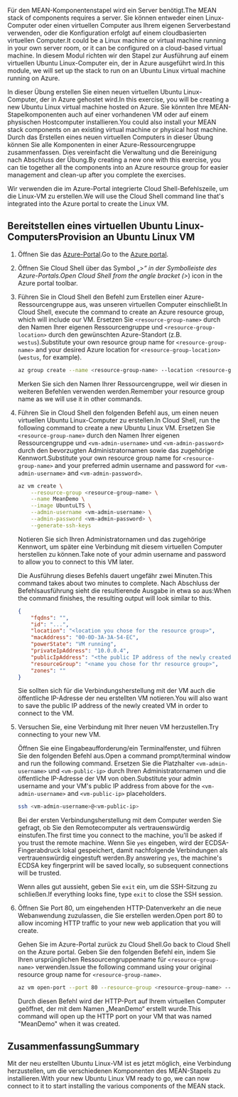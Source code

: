 <span data-ttu-id="aeaa8-101">Für den MEAN-Komponentenstapel wird ein Server benötigt.</span><span class="sxs-lookup"><span data-stu-id="aeaa8-101">The MEAN stack of components requires a server.</span></span> <span data-ttu-id="aeaa8-102">Sie können entweder einen Linux-Computer oder einen virtuellen Computer aus Ihrem eigenen Serverbestand verwenden, oder die Konfiguration erfolgt auf einem cloudbasierten virtuellen Computer.</span><span class="sxs-lookup"><span data-stu-id="aeaa8-102">It could be a Linux machine or virtual machine running in your own server room, or it can be configured on a cloud-based virtual machine.</span></span> <span data-ttu-id="aeaa8-103">In diesem Modul richten wir den Stapel zur Ausführung auf einem virtuellen Ubuntu Linux-Computer ein, der in Azure ausgeführt wird.</span><span class="sxs-lookup"><span data-stu-id="aeaa8-103">In this module, we will set up the stack to run on an Ubuntu Linux virtual machine running on Azure.</span></span>

<span data-ttu-id="aeaa8-104">In dieser Übung erstellen Sie einen neuen virtuellen Ubuntu Linux-Computer, der in Azure gehostet wird.</span><span class="sxs-lookup"><span data-stu-id="aeaa8-104">In this exercise, you will be creating a new Ubuntu Linux virtual machine hosted on Azure.</span></span> <span data-ttu-id="aeaa8-105">Sie könnten Ihre MEAN-Stapelkomponenten auch auf einer vorhandenen VM oder auf einem physischen Hostcomputer installieren.</span><span class="sxs-lookup"><span data-stu-id="aeaa8-105">You could also install your MEAN stack components on an existing virtual machine or physical host machine.</span></span> <span data-ttu-id="aeaa8-106">Durch das Erstellen eines neuen virtuellen Computers in dieser Übung können Sie alle Komponenten in einer Azure-Ressourcengruppe zusammenfassen. Dies vereinfacht die Verwaltung und die Bereinigung nach Abschluss der Übung.</span><span class="sxs-lookup"><span data-stu-id="aeaa8-106">By creating a new one with this exercise, you can tie together all the components into an Azure resource group for easier management and clean-up after you complete the exercises.</span></span>

<span data-ttu-id="aeaa8-107">Wir verwenden die im Azure-Portal integrierte Cloud Shell-Befehlszeile, um die Linux-VM zu erstellen.</span><span class="sxs-lookup"><span data-stu-id="aeaa8-107">We will use the Cloud Shell command line that's integrated into the Azure portal to create the Linux VM.</span></span>

## <a name="provision-an-ubuntu-linux-vm"></a><span data-ttu-id="aeaa8-108">Bereitstellen eines virtuellen Ubuntu Linux-Computers</span><span class="sxs-lookup"><span data-stu-id="aeaa8-108">Provision an Ubuntu Linux VM</span></span>

1. <span data-ttu-id="aeaa8-109">Öffnen Sie das [Azure-Portal](https://portal.azure.com?azure-portal=true).</span><span class="sxs-lookup"><span data-stu-id="aeaa8-109">Go to the [Azure portal](https://portal.azure.com?azure-portal=true).</span></span>
1. <span data-ttu-id="aeaa8-110">Öffnen Sie Cloud Shell über das Symbol „>_“ in der Symbolleiste des Azure-Portals.</span><span class="sxs-lookup"><span data-stu-id="aeaa8-110">Open Cloud Shell from the angle bracket (>_) icon in the Azure portal toolbar.</span></span>
1. <span data-ttu-id="aeaa8-111">Führen Sie in Cloud Shell den Befehl zum Erstellen einer Azure-Ressourcengruppe aus, was unseren virtuellen Computer einschließt.</span><span class="sxs-lookup"><span data-stu-id="aeaa8-111">In Cloud Shell, execute the command to create an Azure resource group, which will include our VM.</span></span> <span data-ttu-id="aeaa8-112">Ersetzen Sie `<resource-group-name>` durch den Namen Ihrer eigenen Ressourcengruppe und `<resource-group-location>` durch den gewünschten Azure-Standort (z.B. `westus`).</span><span class="sxs-lookup"><span data-stu-id="aeaa8-112">Substitute your own resource group name for `<resource-group-name>` and your desired Azure location for `<resource-group-location>` (`westus`, for example).</span></span>


    ```bash
    az group create --name <resource-group-name> --location <resource-group-location>
    ```

    <span data-ttu-id="aeaa8-113">Merken Sie sich den Namen Ihrer Ressourcengruppe, weil wir diesen in weiteren Befehlen verwenden werden.</span><span class="sxs-lookup"><span data-stu-id="aeaa8-113">Remember your resource group name as we will use it in other commands.</span></span>

1. <span data-ttu-id="aeaa8-114">Führen Sie in Cloud Shell den folgenden Befehl aus, um einen neuen virtuellen Ubuntu Linux-Computer zu erstellen.</span><span class="sxs-lookup"><span data-stu-id="aeaa8-114">In Cloud Shell, run the following command to create a new Ubuntu Linux VM.</span></span> <span data-ttu-id="aeaa8-115">Ersetzen Sie `<resource-group-name>` durch den Namen Ihrer eigenen Ressourcengruppe und `<vm-admin-username>` und `<vm-admin-password>` durch den bevorzugten Administratornamen sowie das zugehörige Kennwort.</span><span class="sxs-lookup"><span data-stu-id="aeaa8-115">Substitute your own resource group name for `<resource-group-name>` and your preferred admin username and password for `<vm-admin-username>` and `<vm-admin-password>`.</span></span>

    ```bash
    az vm create \
        --resource-group <resource-group-name> \
        --name MeanDemo \
        --image UbuntuLTS \
        --admin-username <vm-admin-username> \
        --admin-password <vm-admin-password> \
        --generate-ssh-keys
    ```

    <span data-ttu-id="aeaa8-116">Notieren Sie sich Ihren Administratornamen und das zugehörige Kennwort, um später eine Verbindung mit diesem virtuellen Computer herstellen zu können.</span><span class="sxs-lookup"><span data-stu-id="aeaa8-116">Take note of your admin username and password to allow you to connect to this VM later.</span></span>

    <span data-ttu-id="aeaa8-117">Die Ausführung dieses Befehls dauert ungefähr zwei Minuten.</span><span class="sxs-lookup"><span data-stu-id="aeaa8-117">This command takes about two minutes to complete.</span></span> <span data-ttu-id="aeaa8-118">Nach Abschluss der Befehlsausführung sieht die resultierende Ausgabe in etwa so aus:</span><span class="sxs-lookup"><span data-stu-id="aeaa8-118">When the command finishes, the resulting output will look similar to this.</span></span>

    ```json
    {
        "fqdns": "",
        "id": "...",
        "location": "<location you chose for the resource group>",
        "macAddress": "00-0D-3A-3A-54-EC",
        "powerState": "VM running",
        "privateIpAddress": "10.0.0.4",
        "publicIpAddress": "<the public IP address of the newly created machine>",
        "resourceGroup": "<name you chose for thr resource group>",
        "zones": ""
    }
    ```

    <span data-ttu-id="aeaa8-119">Sie sollten sich für die Verbindungsherstellung mit der VM auch die öffentliche IP-Adresse der neu erstellten VM notieren.</span><span class="sxs-lookup"><span data-stu-id="aeaa8-119">You will also want to save the public IP address of the newly created VM in order to connect to the VM.</span></span>

1. <span data-ttu-id="aeaa8-120">Versuchen Sie, eine Verbindung mit Ihrer neuen VM herzustellen.</span><span class="sxs-lookup"><span data-stu-id="aeaa8-120">Try connecting to your new VM.</span></span>

    <span data-ttu-id="aeaa8-121">Öffnen Sie eine Eingabeaufforderung/ein Terminalfenster, und führen Sie den folgenden Befehl aus.</span><span class="sxs-lookup"><span data-stu-id="aeaa8-121">Open a command prompt/terminal window and run the following command.</span></span> <span data-ttu-id="aeaa8-122">Ersetzen Sie die Platzhalter `<vm-admin-username>` und `<vm-public-ip>` durch Ihren Administratornamen und die öffentliche IP-Adresse der VM von oben.</span><span class="sxs-lookup"><span data-stu-id="aeaa8-122">Substitute your admin username and your VM's public IP address from above for the `<vm-admin-username>` and `<vm-public-ip>` placeholders.</span></span>

    ```bash
    ssh <vm-admin-username>@<vm-public-ip>
    ```

    <span data-ttu-id="aeaa8-123">Bei der ersten Verbindungsherstellung mit dem Computer werden Sie gefragt, ob Sie den Remotecomputer als vertrauenswürdig einstufen.</span><span class="sxs-lookup"><span data-stu-id="aeaa8-123">The first time you connect to the machine, you'll be asked if you trust the remote machine.</span></span> <span data-ttu-id="aeaa8-124">Wenn Sie `yes` eingeben, wird der ECDSA-Fingerabdruck lokal gespeichert, damit nachfolgende Verbindungen als vertrauenswürdig eingestuft werden.</span><span class="sxs-lookup"><span data-stu-id="aeaa8-124">By answering `yes`, the machine's ECDSA key fingerprint will be saved locally, so subsequent connections will be trusted.</span></span>

    <span data-ttu-id="aeaa8-125">Wenn alles gut aussieht, geben Sie `exit` ein, um die SSH-Sitzung zu schließen.</span><span class="sxs-lookup"><span data-stu-id="aeaa8-125">If everything looks fine, type `exit` to close the SSH session.</span></span>

1. <span data-ttu-id="aeaa8-126">Öffnen Sie Port 80, um eingehenden HTTP-Datenverkehr an die neue Webanwendung zuzulassen, die Sie erstellen werden.</span><span class="sxs-lookup"><span data-stu-id="aeaa8-126">Open port 80 to allow incoming HTTP traffic to your new web application that you will create.</span></span>

    <span data-ttu-id="aeaa8-127">Gehen Sie im Azure-Portal zurück zu Cloud Shell.</span><span class="sxs-lookup"><span data-stu-id="aeaa8-127">Go back to Cloud Shell on the Azure portal.</span></span> <span data-ttu-id="aeaa8-128">Geben Sie den folgenden Befehl ein, indem Sie Ihren ursprünglichen Ressourcengruppenname für `<resource-group-name>` verwenden.</span><span class="sxs-lookup"><span data-stu-id="aeaa8-128">Issue the following command using your original resource group name for `<resource-group-name>`.</span></span>

    ``` bash
    az vm open-port --port 80 --resource-group <resource-group-name> --name MeanDemo
    ```

    <span data-ttu-id="aeaa8-129">Durch diesen Befehl wird der HTTP-Port auf Ihrem virtuellen Computer geöffnet, der mit dem Namen „MeanDemo“ erstellt wurde.</span><span class="sxs-lookup"><span data-stu-id="aeaa8-129">This command will open up the HTTP port on your VM that was named "MeanDemo" when it was created.</span></span>

## <a name="summary"></a><span data-ttu-id="aeaa8-130">Zusammenfassung</span><span class="sxs-lookup"><span data-stu-id="aeaa8-130">Summary</span></span>

<span data-ttu-id="aeaa8-131">Mit der neu erstellten Ubuntu Linux-VM ist es jetzt möglich, eine Verbindung herzustellen, um die verschiedenen Komponenten des MEAN-Stapels zu installieren.</span><span class="sxs-lookup"><span data-stu-id="aeaa8-131">With your new Ubuntu Linux VM ready to go, we can now connect to it to start installing the various components of the MEAN stack.</span></span>
